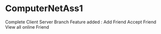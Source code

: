 # ComputerNetAss1
Complete Client Server Branch
Feature added :
Add Friend
Accept Friend
View all online Friend
